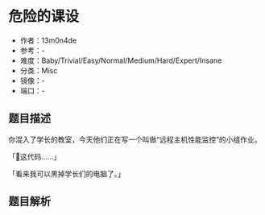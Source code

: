 # 危险的课设

- 作者：13m0n4de
- 参考：-
- 难度：Baby/Trivial/Easy/Normal/Medium/Hard/Expert/Insane
- 分类：Misc
- 镜像：-
- 端口：-

## 题目描述

你混入了学长的教室，今天他们正在写一个叫做“远程主机性能监控”的小组作业。

「🤔这代码……」

「看来我可以黑掉学长们的电脑了。」

## 题目解析

<analysis>

